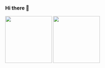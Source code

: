 ### Hi there 👋

<!--
**sirogarasu/sirogarasu** is a ✨ _special_ ✨ repository because its `README.md` (this file) appears on your GitHub profile.

Here are some ideas to get you started:

- 🔭 I’m currently working on ...
- 🌱 I’m currently learning ...
- 👯 I’m looking to collaborate on ...
- 🤔 I’m looking for help with ...
- 💬 Ask me about ...
- 📫 How to reach me: ...
- 😄 Pronouns: ...
- ⚡ Fun fact: ...
-->
<!--
![Top Langs](https://github-readme-stats.vercel.app/api/top-langs/?username=sirogarasu&layout=compact&theme=radical&show_icons=true)
![Anurag's GitHub stats](https://github-readme-stats.vercel.app/api?username=sirogarasu&show_icons=true&theme=radical&show_icons=true)
<img alt="" height="150px" src="" >
-->

<p align="left">
  <img alt="" height="150px" src="https://github-readme-stats.vercel.app/api/top-langs/?username=sirogarasu&layout=compact&theme=radical&show_icons=true" >
  <img alt="" height="150px" src="https://github-readme-stats.vercel.app/api?username=sirogarasu&show_icons=true&theme=radical&show_icons=tru" >
</p>

